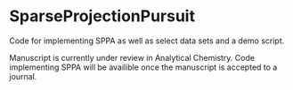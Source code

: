 # SparseProjectionPursuit
Code for implementing SPPA as well as select data sets and a demo script.

Manuscript is currently under review in Analytical Chemistry. Code implementing SPPA will be availible once the manuscript is accepted to a journal.
